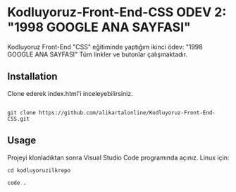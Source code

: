 # Kodluyoruz-Front-End-CSS ODEV 2: "1998 GOOGLE ANA SAYFASI"

Kodluyoruz Front-End "CSS" eğitiminde yaptığım ikinci ödev: "1998 GOOGLE ANA SAYFASI"
Tüm linkler ve butonlar çalışmaktadır.



## Installation

Clone ederek index.html'i inceleyebilirsiniz.


```

git clone https://github.com/alikartalonline/Kodluyoruz-Front-End-CSS.git

```


## Usage


Projeyi klonladıktan sonra Visual Studio Code programında açınız.
Linux için:



```
cd kodluyoruzilkrepo

code . 

```
